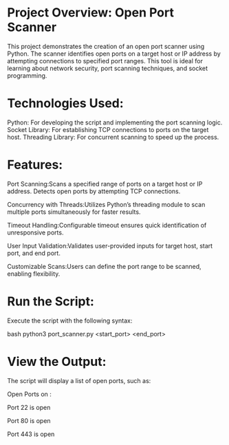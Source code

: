 
# Project Overview: Open Port Scanner

This project demonstrates the creation of an open port scanner using Python. The scanner identifies open ports on a target host or IP address by attempting connections to specified port ranges. This tool is ideal for learning about network security, port scanning techniques, and socket programming.

# Technologies Used:
Python: For developing the script and implementing the port scanning logic.
Socket Library: For establishing TCP connections to ports on the target host.
Threading Library: For concurrent scanning to speed up the process.
# Features:
Port Scanning:Scans a specified range of ports on a target host or IP address.
Detects open ports by attempting TCP connections.

Concurrency with Threads:Utilizes Python’s threading module to scan multiple ports simultaneously for faster results.

Timeout Handling:Configurable timeout ensures quick identification of unresponsive ports.

User Input Validation:Validates user-provided inputs for target host, start port, and end port.

Customizable Scans:Users can define the port range to be scanned, enabling flexibility.

# Run the Script:
Execute the script with the following syntax:

bash
python3 port_scanner.py <target> <start_port> <end_port>


# View the Output:
The script will display a list of open ports, such as:

Open Ports on <Target IP>:

Port 22 is open

Port 80 is open

Port 443 is open
